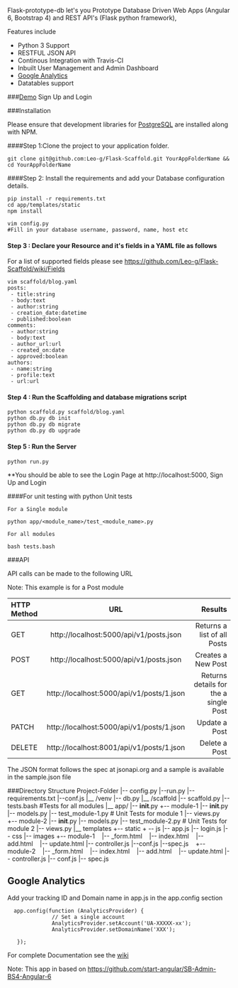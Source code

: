 Flask-prototype-db let's you Prototype Database Driven Web Apps (Angular 6, Bootstrap 4) and REST API's  (Flask python framework), 




Features include

 - Python 3 Support
 - RESTFUL JSON API
 - Continous Integration with Travis-CI
 - Inbuilt User Management and Admin Dashboard
 - [Google Analytics](#google-analytics)
 - Datatables support

###[Demo](http://flaskscaffold.cloudapp.net) Sign Up and Login


###Installation

Please ensure that development libraries for [PostgreSQL](http://techarena51.com/blog/flask-sqlalchemy-postgresql-tutorial/) are installed
along with NPM.

####Step 1:Clone the project to your application folder.

    git clone git@github.com:Leo-g/Flask-Scaffold.git YourAppFolderName && cd YourAppFolderName

####Step 2: Install the requirements and add your Database configuration details.

    pip install -r requirements.txt
    cd app/templates/static
    npm install

    vim config.py
    #Fill in your database username, password, name, host etc


#### Step 3 : Declare your Resource and it's fields in a YAML file as follows

For a list of supported fields please see https://github.com/Leo-g/Flask-Scaffold/wiki/Fields

    vim scaffold/blog.yaml
    posts:
     - title:string
     - body:text
     - author:string
     - creation_date:datetime
     - published:boolean
    comments:
     - author:string
     - body:text
     - author_url:url
     - created_on:date
     - approved:boolean
    authors:
     - name:string
     - profile:text
     - url:url

#### Step 4 : Run the Scaffolding  and database migrations script

    python scaffold.py scaffold/blog.yaml
    python db.py db init
    python db.py db migrate
    python db.py db upgrade

####  Step 5 : Run the Server

    python run.py

**You should be able to see the Login Page at http://localhost:5000, Sign Up and Login



####For unit testing with python Unit tests

    For a Single module

    python app/<module_name>/test_<module_name>.py

    For all modules

    bash tests.bash

###API

API calls can be made to the following URL

Note: This example is for a Post module

| HTTP Method  | URL  | Results |
| :------------ |:---------------:| -----:|
| GET      | http://localhost:5000/api/v1/posts.json | Returns a list of all Posts |
| POST     | http://localhost:5000/api/v1/posts.json      |   Creates a New Post |
| GET | http://localhost:5000/api/v1/posts/1.json      | Returns details for the a single Post |
| PATCH | http://localhost:5000/api/v1/posts/1.json      | Update a Post |
| DELETE | http://localhost:8001/api/v1/posts/1.json      | Delete a Post |

The JSON format follows the spec at jsonapi.org and a sample is available in the sample.json   file




###Directory Structure
        Project-Folder
            |-- config.py
            |--run.py
            |--requirements.txt
            |--conf.js
            |__ /venv
            |-- db.py
            |__ /scaffold
            |-- scaffold.py
            |-- tests.bash    #Tests for all modules
            |__ app/
                |-- __init__.py
                +-- module-1
                    |-- __init__.py
                    |-- models.py
                    |-- test_module-1.py  # Unit Tests for module 1
                    |-- views.py
                        
                +-- module-2
                    |-- __init__.py
                    |-- models.py
                    |-- test_module-2.py  # Unit Tests for module 2
                    |-- views.py
                |__ templates
                   +-- static
                          + -- js
                                 |-- app.js
                                 |-- login.js
                          |-- css
                          |-- images
                   +-- module-1
                                   |-- _form.html
                                   |-- index.html
                                   |-- add.html
                                   |-- update.html
                                   |-- controller.js
                                   |--conf.js
                                   |--spec.js
                   +-- module-2
                                   |-- _form.html
                                   |-- index.html
                                   |-- add.html
                                   |-- update.html
                                   |-- controller.js
                                   |-- conf.js
                                   |-- spec.js


## Google Analytics

Add your tracking ID and Domain name in app.js in the app.config  section

      app.config(function (AnalyticsProvider) {
                  // Set a single account
                  AnalyticsProvider.setAccount('UA-XXXXX-xx');
                  AnalyticsProvider.setDomainName('XXX');

       });


For complete Documentation see the [wiki](https://github.com/Leo-G/Flask-Scaffold/wiki/Add-Google-Analytics-to-Angularjs-UI-Routes)

Note: This app in based on https://github.com/start-angular/SB-Admin-BS4-Angular-6
